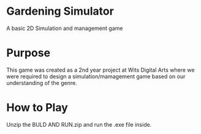 # Gardening Simulator
A basic 2D Simulation and management game 
# Purpose
This game was created as a 2nd year project at Wits Digital Arts where we were required to design a simulation/mamagement game based on our understanding of the genre.
# How to Play
Unzip the BULD AND RUN.zip and run the .exe file inside.
